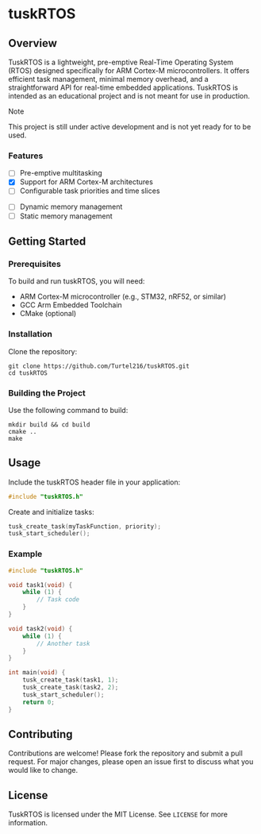 # tuskRTOS

## Overview
TuskRTOS is a lightweight, pre-emptive Real-Time Operating System (RTOS) designed specifically for ARM Cortex-M microcontrollers. It offers efficient task management, minimal memory overhead, and a straightforward API for real-time embedded applications. TuskRTOS is intended as an educational project and is not meant for use in production.

> [!NOTE]
> This project is still under active development and is not yet ready for to be used.

### Features
- [ ] Pre-emptive multitasking
- [x] Support for ARM Cortex-M architectures
- [ ] Configurable task priorities and time slices
<!-- - Inter-task communication via message queues and semaphores -->
- [ ] Dynamic memory management
- [ ] Static memory management

## Getting Started

### Prerequisites
To build and run tuskRTOS, you will need:
- ARM Cortex-M microcontroller (e.g., STM32, nRF52, or similar)
- GCC Arm Embedded Toolchain
- CMake (optional)

### Installation
Clone the repository:
```
git clone https://github.com/Turtel216/tuskRTOS.git
cd tuskRTOS
```

### Building the Project
Use the following command to build:
```
mkdir build && cd build
cmake ..
make
```

## Usage
Include the tuskRTOS header file in your application:
```c
#include "tuskRTOS.h"
```

Create and initialize tasks:
```c
tusk_create_task(myTaskFunction, priority);
tusk_start_scheduler();
```

### Example
```c
#include "tuskRTOS.h"

void task1(void) {
    while (1) {
        // Task code
    }
}

void task2(void) {
    while (1) {
        // Another task
    }
}

int main(void) {
    tusk_create_task(task1, 1);
    tusk_create_task(task2, 2);
    tusk_start_scheduler();
    return 0;
}
```

## Contributing
Contributions are welcome! Please fork the repository and submit a pull request. For major changes, please open an issue first to discuss what you would like to change.

## License
TuskRTOS is licensed under the MIT License. See `LICENSE` for more information.
